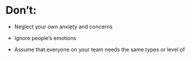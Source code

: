 # Don’t:

- Neglect your own anxiety and concerns

- Ignore people’s emotions

- Assume that everyone on your team needs the same types or level of